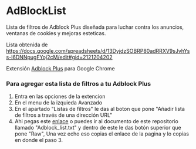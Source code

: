# AdBlockList
Lista de filtros de Adblock Plus diseñada para luchar contra los anuncios, ventanas de cookies y mejoras esteticas.

Lista obtenida de https://docs.google.com/spreadsheets/d/13DyjdzSOBRP80adRRXV9sJvhYss-I6DNNpugFYoj2cM/edit#gid=2121204202

Extensión [Adblock Plus](https://adblockplus.org/) para Google Chrome

### Para agregar esta lista de filtros a tu Adblock Plus

1. Entra en las opciones de la extencion
2. En el menu de la izquieda Avanzado
3. En el apartado "Listas de filtros" le das al boton que pone "Añadir lista de filtros a través de una dirección URL"
4. Ahi pegas este [enlace](https://raw.githubusercontent.com/Xaival/AdBlockList/main/Adblock_list.txt) o puedes ir al documento de este repositorio llamado "Adblock_list.txt" y dentro de este le das botón superior que pone "Raw", Una vez echo eso copias el enlace de la pagina y lo copias en donde el paso 3.
